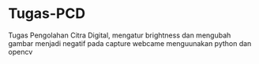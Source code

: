 # Tugas-PCD
Tugas Pengolahan Citra Digital, mengatur brightness dan mengubah gambar menjadi negatif pada capture webcame menguunakan python dan opencv

